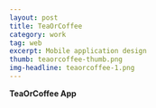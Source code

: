 ```yaml
---
layout: post
title: TeaOrCoffee
category: work
tag: web
excerpt: Mobile application design
thumb: teaorcoffee-thumb.png
img-headline: teaorcoffee-1.png
---
```


<div class=txt>
<p>
    <strong>TeaOrCoffee App</strong>
</p>
</div>
